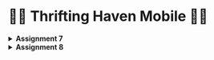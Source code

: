 # :handbag::scarf: Thrifting Haven Mobile :boot::coat:

<details>
<Summary><b>Assignment 7</b></summary>


## [ASSIGNMENT 7](https://pbp-fasilkom-ui.github.io/ganjil-2025/en/assignments/individual/assignment-7)

## :memo: How to implement the checklist

### :ballot_box_with_check: Create a new Flutter application
+ Enter the following in the project directory to create a new flutter project in the terminal
```
flutter create thrifting_haven_mobile
cd thrifting_haven_mobile
```
+  Run the project in the terminal
```
flutter run
```
+ Make a new git repository and perform `git init` as well as
```
git add .
git commit -m "first commit"
git push -u origin main
```
+ Move class`MyHomePage` and `_MyHomePageState` from the `main.dart` to the `menu.dart` file

### :ballot_box_with_check: Create three simple buttons with icons and texts
+ Create a new class named `ItemHomepage` in the `menu.dart` file
```
 class ItemHomepage {
     final String name;
     final IconData icon;

     ItemHomepage(this.name, this.icon);
 }
 ```
+ Create a list of `ItemHomepage` containing the buttons for viewing the product list, adding a product and logout
```
 class MyHomePage extends StatelessWidget {  
     ...
     final List<ItemHomepage> items = [
         ItemHomepage("View Product List", Icons.list),
         ItemHomepage("Add Product", Icons.add),
         ItemHomepage("Logout", Icons.logout),
     ];
     ...
 }
```

### :ballot_box_with_check: Implement different colors for each button
In the `MyHomePage` class I add the following:
```

class MyHomePage extends StatelessWidget {
...
                    // Display ItemCard for each item in the items list.
                    children: items.asMap().entries.map((entry) {
                      int idx = entry.key;
                      ItemHomepage item = entry.value;
                      Color color;
                      switch (idx) {
                        case 0:
                          color = Colors.indigo.shade800;
                          break;
                        case 1:
                          color = Colors.indigo.shade400;
                          break;
                        case 2:
                          color = Colors.indigo.shade200;
                          break;
                        default:
                          color = Colors.indigo;
                      }
                      return ItemCard(item, color: color);
                    }).toList(),
...
}
```

### :ballot_box_with_check: Display a `Snackbar` with messages

+ After the buttons are added, create the `ItemCard` to display the button. The button pressed will display the following snackbar messages

 "You have pressed the View Product List button" when the View Product List button is pressed.
 "You have pressed the Add Product button" when the Add Product button is pressed.
 "You have pressed the Logout button" when the Logout button is pressed.

```
class ItemCard extends StatelessWidget {
  // Display the card with an icon and name.

  final ItemHomepage item;
  final Color color; 
  
  const ItemCard(this.item, {required this.color, super.key}); 

  @override
  Widget build(BuildContext context) {
    return Material(
      // Specify the background color of the application theme.
      color: color,
      // Round the card border.
      borderRadius: BorderRadius.circular(12),
      
      child: InkWell(
        // Action when the card is pressed.
        onTap: () {
          // Display the SnackBar message when the card is pressed.
          ScaffoldMessenger.of(context)
            ..hideCurrentSnackBar()
            ..showSnackBar(
              SnackBar(content: Text("You have pressed the ${item.name} button!"))
            );
        },
        // Container to store the Icon and Text
        child: Container(
          padding: const EdgeInsets.all(8),
          child: Center(
            child: Column(
              // Place the Icon and Text in the center of the card.
              mainAxisAlignment: MainAxisAlignment.center,
              children: [
                Icon(
                  item.icon,
                  color: Colors.white,
                  size: 30.0,
                ),
                const Padding(padding: EdgeInsets.all(3)),
                Text(
                  item.name,
                  textAlign: TextAlign.center,
                  style: const TextStyle(color: Colors.white),
                ),
              ],
            ),
          ),
        ),
      ),
    );
  } 
}
```

## :date: The difference between Stateless Widgets and Stateful Widgets

A stateless widget is an immutable widget whose properties remain unchanged after creation, making it ideal for static elements like text or icons that don’t need to respond to user interactions. A stateful widget is mutable and can rebuild itself to reflect changes in its state. The main difference is that stateless widgets are fixed, while stateful widgets can dynamically update in response to actions or events.

## :notebook_with_decorative_cover: Widgets used in this project and its uses
+ Scaffold: Provides page structure with an app bar and body.
+ AppBar: Displays the page title, "Thrifting Haven," with customizable color and text style.
+ Padding: Adds space around the body content for a cleaner layout.
+ Column & Row: Arranges widgets vertically (Column) and horizontally (Row).
+ InfoCard (custom widget): Uses Card to display user information with a shadowed box for emphasis.
+ SizedBox: Adds vertical spacing between elements.
+ GridView.count: Creates a grid layout with three columns for ItemCard widgets.
+ ItemCard (custom widget): Displays an icon and text for each menu option in a colored, tappable card.
+ Material & InkWell: Adds interactivity to ItemCard, showing a SnackBar message on tap.

## :film_projector: The use-case and variable that can be affected by `setState()`
`setState()` is used to update the UI of a stateful widget in response to changes. When `setState()` is called, it notifies Flutter that the widget's state has changed, prompting it to rebuild the UI with the new data. Variables affected by `setState()` are those in the widget's `State` class that directly impact the UI, such as text fields, toggle states, and visibility flags.

## :white_flag: The difference between `const` and `final` keyword
The `const` keyword is for compile-time constants, meaning the value must be known when the code is compiled. These values remain fixed throughout the app's lifecycle. The `final` keyword allows values to be assigned only once but at runtime, making it useful for variables that aren't known until the program runs. 


</details>


<details>
<Summary><b>Assignment 8</b></summary>

## [ASSIGNMENT 8](https://pbp-fasilkom-ui.github.io/ganjil-2025/en/assignments/individual/assignment-8)

## :memo: How to implement the checklist

### :ballot_box_with_check: Create a form page to add a new item

In the `lib` directory I made a `thriftentry_form.dart` file and added the following code
```
import 'package:flutter/material.dart';
import '../widgets/left_drawer.dart';

class ThriftEntryFormPage extends StatefulWidget {
  const ThriftEntryFormPage({super.key});

  @override
  State<ThriftEntryFormPage> createState() => _ThriftEntryFormPageState();
}

class _ThriftEntryFormPageState extends State<ThriftEntryFormPage> {
  final _formKey = GlobalKey<FormState>();
```

+ In the `thriftentry_form.dart` file include the data fields according to the model made in the previous project
```
class _ThriftEntryFormPageState extends State<ThriftEntryFormPage> {
  ...
  String _product = "";
  String _description = "";
  int _amount = 0;
  int _price = 0;
```
For every data field I added `Padding` as such based on its data type
```
                Padding(
                  padding: const EdgeInsets.all(8.0),
                  child: TextFormField(
                    decoration: InputDecoration(
                      hintText: "Product",
                      labelText: "Product",
                      border: OutlineInputBorder(
                        borderRadius: BorderRadius.circular(5.0),
                      ),
                    ),
                    onChanged: (String? value) {
                      setState(() {
                        _product = value!;
                      });
                    },
                    validator: (String? value) {
                      if (value == null || value.isEmpty) {
                        return "Product cannot be empty!";
                      }
                      return null;
                    },
                  ),
                ),
```

### :ballot_box_with_check: Redirect the user to the new item addition form when pressing the Add Item button on the main page

+ In the class `ItemCard` add the following line on the `OnTap` function to navigate to the `ThriftEntryFormPage` 
```
...
  if (item.name == "Add Product") {
    Navigator.push(
      context,
      MaterialPageRoute(
        builder: (context) => const ThriftEntryFormPage(),
      ),
    );
  }
...
```

+ To handle the navigation back to the Home Page we add a back button to the  `ThriftEntryFormPage` 
```
...
  leading: IconButton(
    icon: const Icon(Icons.arrow_back),
    onPressed: () {
      Navigator.of(context).pop();
    },
  ),
...
```

### :ballot_box_with_check: Display the data from the form in a pop-up after pressing the `Save` button on the new item addition form page

After pressing the `Save` button, it will display a pop-up message if the following code is implemented:
```
                Align(
                  alignment: Alignment.bottomCenter,
                  child: Padding(
                    padding: const EdgeInsets.all(8.0),
                    child: ElevatedButton(
                      style: ButtonStyle(
                        backgroundColor: MaterialStateProperty.all(
                            Theme.of(context).colorScheme.primary),
                      ),
                      onPressed: () {
                        if (_formKey.currentState!.validate()) {
                          showDialog(
                            context: context,
                            builder: (context) {
                              return AlertDialog(
                                title: const Text('Product successfully saved'),
                                content: SingleChildScrollView(
                                  child: Column(
                                    crossAxisAlignment: CrossAxisAlignment.start,
                                    children: [
                                      Text('Product: $_product'),
                                      Text('Description: $_description'),
                                      Text('Amount: $_amount'),
                                      Text('Price: $_price')
                                    ],
                                  ),
                                ),
                                actions: [
                                  TextButton(
                                    child: const Text('OK'),
                                    onPressed: () {
                                      Navigator.pop(context);
                                      _formKey.currentState!.reset();
                                    },
                                  ),
                                ],
                              );
                            },
                          );
                        }
                      },
                      child: const Text(
                        "Save",
                        style: TextStyle(color: Colors.white),
                      ),
                    ),
                  ),
                ),
```

### :card_file_box: Create a drawer in the application
Create a file named `left_drawer.dart` in the `lib` directory and add the following code:
```
import 'package:flutter/material.dart';
import 'package:thrifting_haven_mobile/screens/menu.dart';
import 'package:thrifting_haven_mobile/screens/thriftentry_form.dart';

class LeftDrawer extends StatelessWidget {
  const LeftDrawer({super.key});

  @override
  Widget build(BuildContext context) {
    return Drawer(
      child: ListView(
        children: [
          DrawerHeader(
            decoration: BoxDecoration(
              color: Theme.of(context).colorScheme.primary,
            ),
            child: const Column(
              children: [
                Text(
                  'Thrifting Haven',
                  textAlign: TextAlign.center,
                  style: TextStyle(
                    fontSize: 24,
                    fontWeight: FontWeight.bold,
                    color: Colors.white,
                  ),
                ),
                Padding(padding: EdgeInsets.all(8)),
                Text(
                  "Track your mental health every day here!",
                  textAlign: TextAlign.center,
                  style: TextStyle(
                    fontSize: 15,
                    color: Colors.white,
                  ),
                ),
              ],
            ),
          ),
          ListTile(
            leading: const Icon(Icons.home_outlined),
            title: const Text('Home Page'),
            // Redirection part to MyHomePage
            onTap: () {
              Navigator.pushReplacement(
                  context,
                  MaterialPageRoute(
                    builder: (context) => MyHomePage(),
                  ));
            },
          ),
          ListTile(
            leading: const Icon(Icons.mood),
            title: const Text('Add Product'),
            // Redirection part to ThriftEntryFormPage
            onTap: () {
              Navigator.pushReplacement(
                context,
                MaterialPageRoute(builder: (context) => const ThriftEntryFormPage()),
              );
            },
          ),
        ],
      ),
    );
  }
}
```


## :card_index: The purpose and advantages of const in Flutter

`const` is used to mark widgets and variables as compile-time constants. `const` benefits performance since widgets marked as const are not rebuilt unnecessarily during widget rebuilds which optimizes memory and CPU usage.  The use of const is especially advantageous when dealing with static widgets, icons, or decorations that don't need to change, as it makes the application more efficient. Therefore, it shouldn't be used for variables that are expected to change.


## :bar_chart: Explain and compare the usage of Column and Row in Flutter

Column arranges widgets vertically, making it ideal for stacking items like form fields, while Row arranges widgets horizontally, suitable for side-by-side items like icons or buttons. 
+ Column Examples: the list of buttons in the home page. 
+ Row Examples: the widget that displays the name and class in the home page.


## :gear: Input Elements used on the form page 

Used Input Elements:

+ TextFormField: For capturing product name, description, amount, and price, with validation to ensure data correctness.
+ ElevatedButton: Used as a submit button to save product details.

Other Flutter Input Elements (not used in this form):

+ DropdownButtonFormField: For selecting from a predefined list of options.
+ Checkbox: For toggling options on or off.
+ Switch: Similar to a checkbox, used for binary (on/off) selections.
+ Slider: Allows users to choose a value within a specific range, useful for selecting quantities or levels.


## :framed_picture: How to set the theme within a Flutter application to ensure consistency

In the `main.dart` I set the theme by defining the `ThemeData` object passed into the `theme` parameter of all MaterialApp widgets
```
import 'package:flutter/material.dart';
import 'package:thrifting_haven_mobile/screens/menu.dart';

void main() {
  runApp(const MyApp());
}

class MyApp extends StatelessWidget {
  const MyApp({super.key});

  // This widget is the root of your application.
  @override
  Widget build(BuildContext context) {
    return MaterialApp(
      title: 'Thrifting Haven',
      theme: ThemeData(
        colorScheme: ColorScheme.fromSwatch(
          primarySwatch: Colors.indigo,
        ).copyWith(secondary: Colors.indigo[400]),
      ),
      home: MyHomePage(),
    );
  }
}
```

## :link: How to manage navigation in a multi-page Flutter application

Navigation in a multi-page Flutter app is managed with the Navigator class, which provides functions to push and pop routes. Using `Navigator.push` to move to a new page, `Navigator.pop` to return to the previous page, and using `Navigator.pushNamed` to navigate between screens, which helps keep the code organized, especially in larger applications. 

</details>